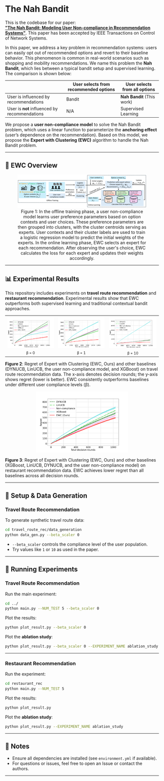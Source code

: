 # The Nah Bandit

This is the codebase for our paper:  
**["The Nah Bandit: Modeling User Non-compliance in Recommendation Systems"](https://arxiv.org/abs/2408.07897)**. This paper has been accepted by IEEE Transactions on Control of Network Systems.

In this paper, we address a key problem in recommendation systems: users can easily opt out of recommended options and revert to their baseline behavior. This phenomenon is common in real-world scenarios such as shopping and mobility recommendations. We name this problem the **Nah Bandit**, which lies between a typical bandit setup and supervised learning. The comparison is shown below:

|                          | User selects from **recommended** options | User selects from **all** options |
|--------------------------|------------------------------------------|----------------------------------|
| User is influenced by recommendations   | Bandit       | **Nah Bandit** (This work)     |
| User is **not** influenced by recommendations | N/A          | Supervised Learning            |

We propose a **user non-compliance model** to solve the Nah Bandit problem, which uses a linear function to parameterize the **anchoring effect** (user’s dependence on the recommendation). Based on this model, we propose the **Expert with Clustering (EWC)** algorithm to handle the Nah Bandit problem.

---

## 🧠 EWC Overview

<figure style="text-align: center;">
<img src="readme_figures/overview_figure.png" alt="overview_figure" width="1000"/>
<figcaption>Figure 1: In the offline training phase, a user non-compliance model learns user preference parameters based on option contexts and user choices. These preference parameters are then grouped into clusters, with the cluster centroids serving as experts. User contexts and their cluster labels are used to train a logistic regression model to predict the initial weights of the experts. In the online learning phase, EWC selects an expert for each recommendation. After observing the user's choice, EWC calculates the loss for each expert and updates their weights accordingly.</figcaption>
</figure>

---

## 📊 Experimental Results

This repository includes experiments on **travel route recommendation** and **restaurant recommendation**. Experimental results show that EWC outperforms both supervised learning and traditional contextual bandit approaches.

<table>
  <tr>
    <td align="center">
      <img src="readme_figures/beta=0_comparison.png" width="330px"><br/>
      <sub>&beta; = 0</sub>
    </td>
    <td align="center">
      <img src="readme_figures/beta=1_comparison.png" width="330px"><br/>
      <sub>&beta; = 1</sub>
    </td>
    <td align="center">
      <img src="readme_figures/beta=10_comparison.png" width="330px"><br/>
      <sub>&beta; = 10</sub>
    </td>
  </tr>
</table>

**Figure 2**: Regret of Expert with Clustering (EWC, Ours) and other baselines (DYNUCB, LinUCB, the user non-compliance model, and XGBoost) on travel route recommendation data. The x-axis denotes decision rounds; the y-axis shows regret (lower is better). EWC consistently outperforms baselines under different user compliance levels (&beta;).

<p align="center">
  <img src="readme_figures/restaurant.png" width="300px">
</p>

**Figure 3**: Regret of Expert with Clustering (EWC, Ours) and other baselines (XGBoost, LinUCB, DYNUCB, and the user non-compliance model) on restaurant recommendation data. EWC achieves lower regret than all baselines across all decision rounds.

---

## 🔧 Setup & Data Generation

### Travel Route Recommendation

To generate synthetic travel route data:

```bash
cd travel_route_rec/data_generation
python data_gen.py --beta_scaler 0
```

- `--beta_scaler` controls the compliance level of the user population.
- Try values like `1` or `10` as used in the paper.

---

## 🚀 Running Experiments

### Travel Route Recommendation

Run the main experiment:

```bash
cd ../
python main.py --NUM_TEST 5 --beta_scaler 0
```

Plot the results:

```bash
python plot_result.py --beta_scaler 0
```

Plot the **ablation study**:

```bash
python plot_result.py --beta_scaler 0 --EXPERIMENT_NAME ablation_study
```

---

### Restaurant Recommendation

Run the experiment: 

```bash
cd restaurant_rec
python main.py --NUM_TEST 5
```

Plot the results:

```bash
python plot_result.py
```

Plot the **ablation study**:

```bash
python plot_result.py --EXPERIMENT_NAME ablation_study
```

---

## 📎 Notes

- Ensure all dependencies are installed (see `environment.yml` if available).
- For questions or issues, feel free to open an Issue or contact the authors.

---
